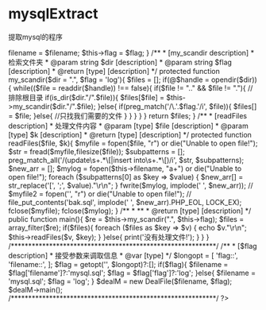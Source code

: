 # mysqlExtract
提取mysql的程序

<?php
    /**************************************************************
        ##########提取update 和 insert语句程序##############
        只能用cli模式运行
        php mysql.php --flag=log --filename=dhw.sql
        接收参数两个 @flag @filename
    **************************************************************/

    /**
     * [$flag description]
     * @var [type]
     * 处理文件
     */
    class DealFile{

        private $filename   = '';
        private $flag       = '';
        /**
         * 构造函数
         * @param [type] $filename [description]
         * @param [type] $flag     [description]
         */
        function __construct($filename, $flag){
            $this->filename = $filename;
            $this->flag = $flag;
        }

        /**
         * [my_scandir description]
         * 检索文件夹
         * @param  string $dir  [description]
         * @param  string $flag [description]
         * @return [type]       [description]
         */
        protected function my_scandir($dir = ".", $flag = 'log'){
            $files = [];
            if(@$handle = opendir($dir)){
                while(($file = readdir($handle)) !== false){
                    if($file != ".." && $file != "."){
                        //排除根目录
                        if(is_dir($dir."/".$file)){
                            $files[$file] = $this->my_scandir($dir."/".$file);
                        }else{
                            if(preg_match('/\.'.$flag.'/i', $file)){
                                $files[] = $file;
                            }else{
                                //只找我们需要的文件
                            }
                        }
                    }
                }
            }

            return $files;
        }

        /**
         * [readFiles description]
         * 处理文件内容
         * @param  [type] $file [description]
         * @param  [type] $k    [description]
         * @return [type]       [description]
         */
        protected function readFiles($file, $k){
            $myfile = fopen($file, "r") or die("Unable to open file!");
            $str =  fread($myfile,filesize($file));
            $subpatterns = [];
            preg_match_all('/(update\s+.*\[|insert into\s+.*\[)/i', $str, $subpatterns);
            $new_arr = [];
            $mylog = fopen($this->filename, "a+") or die("Unable to open file!");
            foreach ($subpatterns[0] as $key => $value) {
                $new_arr[] = str_replace('[', ';', $value)."\r\n";
            }
            fwrite($mylog, implode(' ', $new_arr));
            // $myfile2 = fopen('', "r") or die("Unable to open file!");
            // file_put_contents('bak.sql', implode(' ', $new_arr).PHP_EOL, LOCK_EX);
            fclose($myfile);
            fclose($mylog);
        }

        /**
         * **
         * @return [type] [description]
         */
        public function main(){
            $re = $this->my_scandir(".", $this->flag);
            $files = array_filter($re);
            if($files){
                foreach ($files as $key => $v) {
                    echo $v."\r\n";
                    $this->readFiles($v, $key);
                }
            }else{
                print('没有处理文件!');
            }
        }

    }

    /***********************************************************/
    /**
     * [$flag description]
     * 接受参数来调取信息
     * @var [type]
     */
    $longopt = [
        'flag::',
        'filename::',
    ];
    $flag = getopt('', $longopt)?:[];
    if($flag){
        $filename = $flag['filename']?:'mysql.sql';
        $flag = $flag['flag']?:'log';
    }else{
        $filename = 'mysql.sql';
        $flag = 'log';
    }

    $dealM = new DealFile($filename, $flag);
    $dealM->main();
    /***********************************************************/
?>
